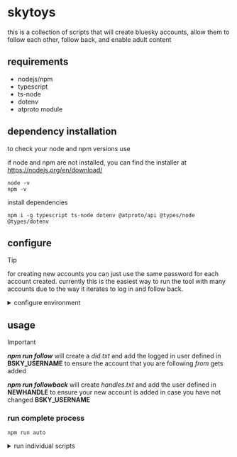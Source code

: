 # skytoys
this is a collection of scripts that will create bluesky accounts, allow them to follow each other, follow back, and enable adult content

## requirements
* nodejs/npm
* typescript
* ts-node
* dotenv
* atproto module

## dependency installation
to check your node and npm versions use

if node and npm are not installed, you can find the installer at https://nodejs.org/en/download/
```*.sh-session
node -v
npm -v
```
install dependencies
```*.sh-session
npm i -g typescript ts-node dotenv @atproto/api @types/node @types/dotenv
```

## configure
> [!TIP]
>for creating new accounts you can just use the same password for each account created. currently this is the easiest way to run the tool with many accounts due to the way it iterates to log in and follow back.

<details>
<summary> configure environment </summary>

* rename **_.env.example_** to **_.env_**
* open **_.env_** in your editor of choice
* input existing account details
  * BSKY_USERNAME="**_youraccount.bsky.social_**"
  * BSKY_PASSWORD="**_password for an existing account_**"
* input the details for the acount you would like to create
  * NEWEMAIL="_valid email_"
  * NEWPW="_password for new account_"
  * NEWHANDLE="**_mynewaccount_**.bsky.social"
  * NEWCODE="bsky-social-**_xxxxx-xxxxx_**"
* change the default birthday if you wish
</details>

## usage
> [!IMPORTANT]
> **_npm run follow_** will create a _did.txt_ and add the logged in user defined in **BSKY_USERNAME** to ensure the account that you are following _from_ gets added
>
> **_npm run followback_** will create _handles.txt_ and add the user defined in **NEWHANDLE** to ensure your new account is added in case you have not changed **BSKY_USERNAME**

### **run complete process**
```*.sh-session
npm run auto
```
<details>
<summary> run individual scripts</summary>

* **create account specified in _.env_**
```*.sh-session
npm run newacct
```
* **follow accounts from _did.txt_**
```*.sh-session
npm run follow
```
* **log in to accounts in _handle.txt_, follow _NEWHANDLE_ in _.env_**
```*.sh-session
npm run followback
```
* **log into new account from _.env_, enable adult content**
```*.sh-session
npm run enableadult
```
* **log into ALL accounts from _handles.txt_, enable adult content**
```*.sh-session
npm run bulkenable
```
* **change handle (_BLUESKY_USERNAME_) in _.env_ to (_CHANGEHANDLE_)**
```*.sh-session
npm run changehandle
```
</details>


